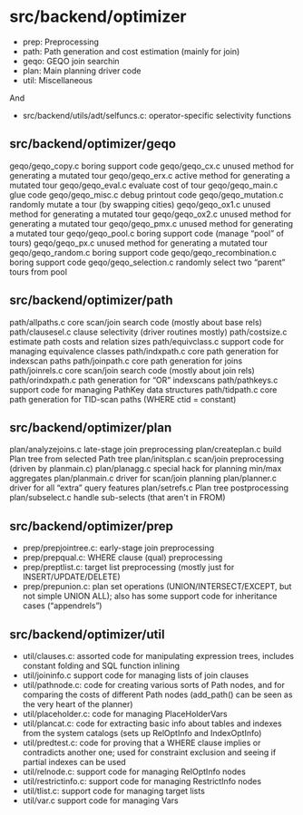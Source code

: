 # src/backend/optimizer

* prep: Preprocessing
* path: Path generation and cost estimation (mainly for join)
* geqo: GEQO join searchin
* plan: Main planning driver code
* util: Miscellaneous

And

* src/backend/utils/adt/selfuncs.c:  operator-specific selectivity functions


## src/backend/optimizer/geqo

geqo/geqo_copy.c boring support code
geqo/geqo_cx.c unused method for generating a mutated tour
geqo/geqo_erx.c active method for generating a mutated tour
geqo/geqo_eval.c evaluate cost of tour
geqo/geqo_main.c glue code
geqo/geqo_misc.c debug printout code
geqo/geqo_mutation.c randomly mutate a tour (by swapping cities)
geqo/geqo_ox1.c unused method for generating a mutated tour
geqo/geqo_ox2.c unused method for generating a mutated tour
geqo/geqo_pmx.c unused method for generating a mutated tour
geqo/geqo_pool.c boring support code (manage “pool” of tours)
geqo/geqo_px.c unused method for generating a mutated tour
geqo/geqo_random.c boring support code
geqo/geqo_recombination.c boring support code
geqo/geqo_selection.c randomly select two “parent” tours from pool

## src/backend/optimizer/path

path/allpaths.c core scan/join search code (mostly about base rels)
path/clausesel.c clause selectivity (driver routines mostly)
path/costsize.c estimate path costs and relation sizes
path/equivclass.c support code for managing equivalence classes
path/indxpath.c core path generation for indexscan paths
path/joinpath.c core path generation for joins
path/joinrels.c core scan/join search code (mostly about join rels)
path/orindxpath.c path generation for “OR” indexscans
path/pathkeys.c support code for managing PathKey data structures
path/tidpath.c core path generation for TID-scan paths (WHERE ctid = constant)


## src/backend/optimizer/plan

plan/analyzejoins.c late-stage join preprocessing
plan/createplan.c build Plan tree from selected Path tree
plan/initsplan.c scan/join preprocessing (driven by planmain.c)
plan/planagg.c special hack for planning min/max aggregates
plan/planmain.c driver for scan/join planning
plan/planner.c driver for all “extra” query features
plan/setrefs.c Plan tree postprocessing
plan/subselect.c handle sub-selects (that aren't in FROM)

## src/backend/optimizer/prep

* prep/prepjointree.c: early-stage join preprocessing
* prep/prepqual.c: WHERE clause (qual) preprocessing
* prep/preptlist.c: target list preprocessing (mostly just for 
  INSERT/UPDATE/DELETE)
* prep/prepunion.c: plan set operations (UNION/INTERSECT/EXCEPT, but not simple
  UNION ALL); also has some support code for inheritance cases (“appendrels”)


## src/backend/optimizer/util

* util/clauses.c: assorted code for manipulating expression trees, includes
  constant folding and SQL function inlining
* util/joininfo.c support code for managing lists of join clauses
* util/pathnode.c: code for creating various sorts of Path nodes, and for 
  comparing the costs of different Path nodes (add_path() can be seen as the 
  very heart of the planner)
* util/placeholder.c: code for managing PlaceHolderVars
* util/plancat.c: code for extracting basic info about tables and indexes 
  from the system catalogs (sets up RelOptInfo and IndexOptInfo)
* util/predtest.c: code for proving that a WHERE clause implies or contradicts
  another one; used for constraint exclusion and seeing if partial indexes can 
  be used
* util/relnode.c: support code for managing RelOptInfo nodes
* util/restrictinfo.c: support code for managing RestrictInfo nodes
* util/tlist.c: support code for managing target lists
* util/var.c support code for managing Vars